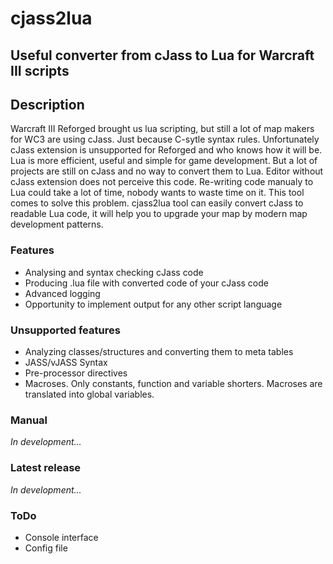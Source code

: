 # cjass2lua
## Useful converter from cJass to Lua for Warcraft III scripts

## Description
Warcraft III Reforged brought us lua scripting, but still a lot of map makers for WC3 are using cJass. Just because C-sytle syntax rules. Unfortunately cJass extension is unsupported for Reforged and who knows how it will be. Lua is more efficient, useful and simple for game development. But a lot of projects are still on cJass and no way to convert them to Lua. Editor without cJass extension does not perceive this code. Re-writing code manualy to Lua could take a lot of time, nobody wants to waste time on it. This tool comes to solve this problem. cjass2lua tool can easily convert cJass to readable Lua code, it will help you to upgrade your map by modern map development patterns.

### Features
- Analysing and syntax checking cJass code
- Producing .lua file with converted code of your cJass code
- Advanced logging
- Opportunity to implement output for any other script language

### Unsupported features
- Analyzing classes/structures and converting them to meta tables
- JASS/vJASS Syntax
- Pre-processor directives
- Macroses. Only constants, function and variable shorters. Macroses are translated into global variables.

### Manual
*In development...*

### Latest release
*In development...*

### ToDo
- Console interface
- Config file
